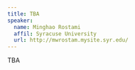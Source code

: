 ```yaml
---
title: TBA
speaker:
  name: Minghao Rostami
  affil: Syracuse University
  url: http://mwrostam.mysite.syr.edu/
---
```


TBA

